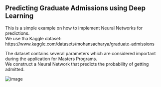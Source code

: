 ## Predicting Graduate Admissions using Deep Learning

This is a simple example on how to implement Neural Networks for predictions. \
We use tha Kaggle dataset: https://www.kaggle.com/datasets/mohansacharya/graduate-admissions

The dataset contains several parameters which are considered important during the application for Masters Programs.\
We construct a Neural Network that predicts the probability of getting admitted.

![image](https://github.com/alexisdpc/GraduateAdmissions-Kaggle/assets/124795834/3fdb0515-40be-4ab7-899a-e83a24894f21)
